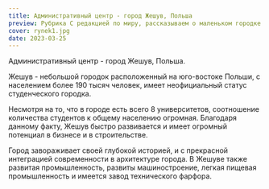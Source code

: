 ```yaml
---
title: Административный центр - город Жешув, Польша
preview: Рубрика С редакцией по миру, рассказываем о маленьком городке в Польше
cover: rynek1.jpg
date: 2023-03-25
---
```

Административный центр - город Жешув, Польша.

Жешув - небольшой городок расположенный на юго-востоке Польши, с населением более 190 тысяч человек, имеет неофициальный статус студенческого городка. 

Несмотря на то, что в городе есть всего 8 университетов, соотношение количества студентов к общему населению огромная. Благодаря данному факту, Жешув быстро развивается и имеет огромный потенциал в бизнесе и в строительстве.

Город завораживает своей глубокой историей, и с прекрасной интеграцией современности в архитектуре города. В Жешуве также развитая промышленность, развиты машиностроение, легкая пищевая промышленность и имеется завод технического фарфора. 

